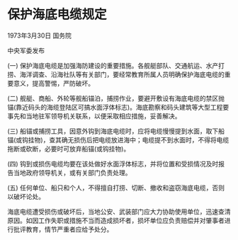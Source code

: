 # 保护海底电缆规定

1973年3月30日 国务院

中央军委发布

<!-- INFO END -->

(一) 保护海底电缆是加强海防建设的重要措施。各舰艇部队、交通航运、水产打捞、海洋调查、沿海社队等有关部门，要经常教育所属人员明确保护海底电缆的重要意义，提高警惕，严防破坏。

(二) 舰艇、商船、外轮等舰船锚泊，捕捞作业，要避开敷设有海底电缆的禁区抛锚(靠近码头的海缆登陆区可搞水面浮体标志)。海底勘察和码头建筑等大型工程要事先和当地驻军领导机关联系，以便采取相应措施，妥善解决。

(三) 船锚或捕捞工具，因意外钩到海底电缆时，应将电缆慢慢提到水面，取下船锚(或钩挂物)，查其确无损伤后把电缆放进海中；电缆提不到水面时，不得将电缆拖断或砍断，必要时可放弃船锚(或钩挂物)。

(四) 钩到或损伤电缆均要在该处做好水面浮体标志，并将位置和受损情况及时报告当地政府领导机关，或有关部门负责处理。

(五) 任何单位、船只和个人，不得擅自打捞、切断、撤收和盗窃海底电缆，否则以破坏论处。

海底电缆遭受损伤或破坏后，当地公安、武装部门应大力协助使用单位，迅速查清原因。如因工作失职或措施不当而造成损坏者，损坏单位应负责赔偿并对肇事者进行批评教育，情节严重者应给予处分。

